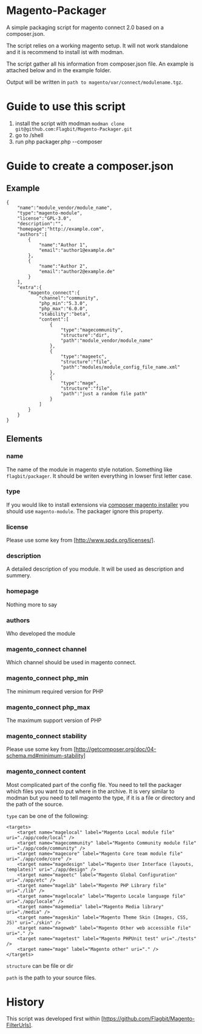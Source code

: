 Magento-Packager
================

A simple packaging script for magento connect 2.0 based on a composer.json.

The script relies on a working magento setup. It will not work standalone and it is recommend to install ist with
modman.

The script gather all his information from composer.json file. An example is attached below and in the example folder.

Output will be written in `path to magento/var/connect/modulename.tgz`.

Guide to use this script
========================

1.  install the script with modman `modman clone git@github.com:Flagbit/Magento-Packager.git`
2.  go to <path to magento>/shell
3.  run php packager.php --composer <path to your composer.json file>

Guide to create a composer.json
===============================

Example
-------
    {
        "name":"module_vendor/module_name",
        "type":"magento-module",
        "license":"GPL-3.0",
        "description":"",
        "homepage":"http://example.com",
        "authors":[
            {
                "name":"Author 1",
                "email":"author1@example.de"
            },
            {
                "name":"Author 2",
                "email":"author2@example.de"
            }
        ],
        "extra":{
            "magento_connect":{
                "channel":"community",
                "php_min":"5.3.0",
                "php_max":"6.0.0",
                "stability":"beta",
                "content":[
                    {
                        "type":"magecommunity",
                        "structure":"dir",
                        "path":"module_vendor/module_name"
                    },
                    {
                        "type":"mageetc",
                        "structure":"file",
                        "path":"modules/module_config_file_name.xml"
                    },
                    {
                        "type":"mage",
                        "structure":"file",
                        "path":"just a random file path"
                    }
                ]
            }
        }
    }


Elements
--------

### name
The name of the module in magento style notation. Something like `flagbit/packager`. It should be writen
everything in lowser first letter case.

### type
If you would like to install extensions via [composer magento installer](https://github.com/magento-hackathon/magento-composer-installer)
you should use `magento-module`. The packager ignore this property.

### license
Please use some key from [http://www.spdx.org/licenses/].

### description
A detailed description of you module. It will be used as description and summery.

### homepage
Nothing more to say

### authors
Who developed the module

### magento_connect channel
Which channel should be used in magento connect.

### magento_connect php_min
The minimum required version for PHP

### magento_connect php_max
The maximum support version of PHP

### magento_connect stability
Please use some key from [http://getcomposer.org/doc/04-schema.md#minimum-stability]

### magento_connect content
Most complicated part of the config file. You need to tell the packager which files you want to put where in the archive.
It is very similar to modman but you need to tell magento the type, if it is a file or directory and the path of the source.

`type` can be one of the following:

	<targets>
		<target name="magelocal" label="Magento Local module file" uri="./app/code/local" />
		<target name="magecommunity" label="Magento Community module file" uri="./app/code/community" />
		<target name="magecore" label="Magento Core team module file" uri="./app/code/core" />
		<target name="magedesign" label="Magento User Interface (layouts, templates)" uri="./app/design" />
		<target name="mageetc" label="Magento Global Configuration" uri="./app/etc" />
		<target name="magelib" label="Magento PHP Library file" uri="./lib" />
		<target name="magelocale" label="Magento Locale language file" uri="./app/locale" />
		<target name="magemedia" label="Magento Media library" uri="./media" />
		<target name="mageskin" label="Magento Theme Skin (Images, CSS, JS)" uri="./skin" />
		<target name="mageweb" label="Magento Other web accessible file" uri="." />
		<target name="magetest" label="Magento PHPUnit test" uri="./tests" />
		<target name="mage" label="Magento other" uri="." />
	</targets>

`structure` can be file or dir


`path` is the path to your source files.

History
=======
This script was developed first within [https://github.com/Flagbit/Magento-FilterUrls].
